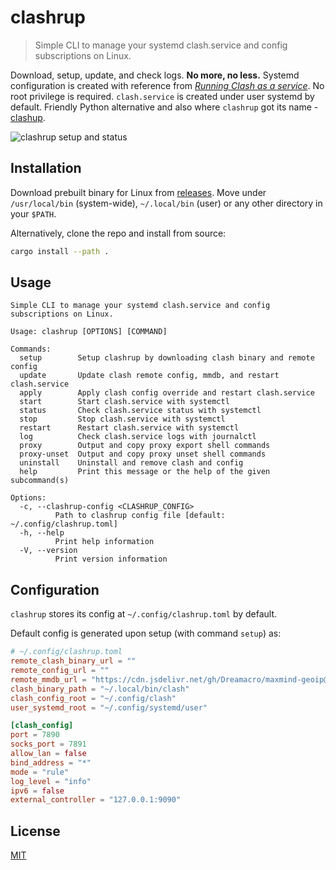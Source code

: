 # clashrup

> Simple CLI to manage your systemd clash.service and config subscriptions on Linux.

Download, setup, update, and check logs. **No more, no less.** Systemd configuration is created with reference from
[*Running Clash as a service*](https://github.com/Dreamacro/clash/wiki/Running-Clash-as-a-service). No root privilege is
required. `clash.service` is created under user systemd by default. Friendly Python alternative and also where
`clashrup` got its name - [clashup](https://github.com/felinae98/clashup).

![clashrup setup and status](https://user-images.githubusercontent.com/32114380/210215197-e326ab4f-6b9e-40ee-9459-1ecededc869c.png)

## Installation

Download prebuilt binary for Linux from [releases](https://github.com/spencerwooo/clashrup/releases/latest). Move under
`/usr/local/bin` (system-wide), `~/.local/bin` (user) or any other directory in your `$PATH`.

Alternatively, clone the repo and install from source:

```bash
cargo install --path .
```

## Usage

```
Simple CLI to manage your systemd clash.service and config subscriptions on Linux.

Usage: clashrup [OPTIONS] [COMMAND]

Commands:
  setup        Setup clashrup by downloading clash binary and remote config
  update       Update clash remote config, mmdb, and restart clash.service
  apply        Apply clash config override and restart clash.service
  start        Start clash.service with systemctl
  status       Check clash.service status with systemctl
  stop         Stop clash.service with systemctl
  restart      Restart clash.service with systemctl
  log          Check clash.service logs with journalctl
  proxy        Output and copy proxy export shell commands
  proxy-unset  Output and copy proxy unset shell commands
  uninstall    Uninstall and remove clash and config
  help         Print this message or the help of the given subcommand(s)

Options:
  -c, --clashrup-config <CLASHRUP_CONFIG>
          Path to clashrup config file [default: ~/.config/clashrup.toml]
  -h, --help
          Print help information
  -V, --version
          Print version information
```

## Configuration

`clashrup` stores its config at `~/.config/clashrup.toml` by default.

Default config is generated upon setup (with command `setup`) as:

```toml
# ~/.config/clashrup.toml
remote_clash_binary_url = ""
remote_config_url = ""
remote_mmdb_url = "https://cdn.jsdelivr.net/gh/Dreamacro/maxmind-geoip@release/Country.mmdb"
clash_binary_path = "~/.local/bin/clash"
clash_config_root = "~/.config/clash"
user_systemd_root = "~/.config/systemd/user"

[clash_config]
port = 7890
socks_port = 7891
allow_lan = false
bind_address = "*"
mode = "rule"
log_level = "info"
ipv6 = false
external_controller = "127.0.0.1:9090"
```

## License

[MIT](LICENSE)
